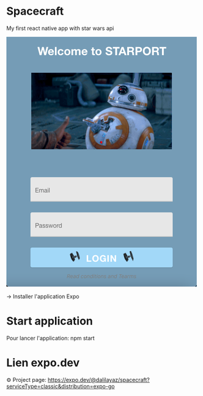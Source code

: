 # Spacecraft

My first react native app with star wars api 

![alt text](https://github.com/DalilaYaz/spacecraft/blob/main/Capture.png?raw=true)

-> Installer l'application Expo

# Start application

Pour lancer l'application: npm start

# Lien expo.dev
⚙️   Project page: https://expo.dev/@dalilayaz/spacecraft?serviceType=classic&distribution=expo-go
